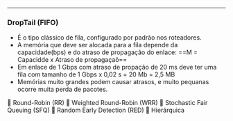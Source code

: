 
---
### **DropTail (FIFO)**
- É o tipo clássico de fila, configurado por padrão nos roteadores. 
- A memória que deve ser alocada para a fila depende da capacidade(bps) e do atraso de propagação do enlace: ==M = Capacidde x Atraso de propagaçaõ== 
- Em enlace de 1 Gbps com atraso de propação de 20 ms deve ter uma fila com tamanho de 1 Gbps x 0,02 s = 20 Mb = 2,5 MB
- Memórias muito grandes podem causar atrasos, e muito pequanas ocorre muita perda de pacotes.

 Round-Robin (RR)
 Weighted Round-Robin (WRR)
 Stochastic Fair Queuing (SFQ)
 Random Early Detection (RED)
 Hierárquica